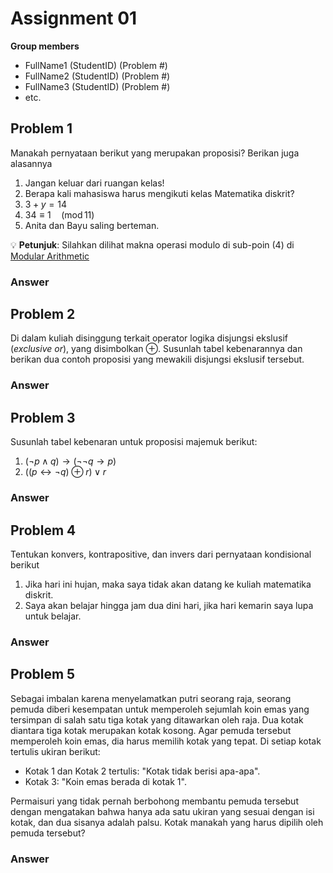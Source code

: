 # Assignment 01

**Group members**
- FullName1 (StudentID) (Problem #)
- FullName2 (StudentID) (Problem #)
- FullName3 (StudentID) (Problem #)
- etc.

## Problem 1
Manakah pernyataan berikut yang merupakan proposisi?
Berikan juga alasannya
1. Jangan keluar dari ruangan kelas!
2. Berapa kali mahasiswa harus mengikuti kelas Matematika
  diskrit?
3. $3 + y = 14$ 
4. $34 \equiv 1 \quad (\operatorname{mod} 11)$
5. Anita dan Bayu saling berteman.

:bulb: **Petunjuk**: Silahkan dilihat makna operasi modulo
di sub-poin (4) di [Modular Arithmetic](https://en.wikipedia.org/wiki/Modular_arithmetic)

### Answer


## Problem 2
Di dalam kuliah disinggung terkait operator
logika disjungsi ekslusif (_exclusive or_), yang disimbolkan $\oplus$.
Susunlah tabel kebenarannya dan berikan dua contoh
proposisi yang mewakili disjungsi ekslusif tersebut.


### Answer

## Problem 3
Susunlah tabel kebenaran untuk proposisi majemuk berikut:
1. $(\neg p \wedge q) \rightarrow (\neg \neg q \rightarrow p)$
2. $((p \leftrightarrow \neg q) \oplus r) \vee r$


### Answer

## Problem 4
Tentukan konvers, kontrapositive, dan invers dari
pernyataan kondisional berikut
1. Jika hari ini hujan, maka saya tidak akan datang ke
   kuliah matematika diskrit.
2. Saya akan belajar hingga jam dua dini hari, jika
   hari kemarin saya lupa untuk belajar.


### Answer 

## Problem 5
Sebagai imbalan karena menyelamatkan putri seorang
raja, seorang pemuda diberi kesempatan untuk
memperoleh sejumlah koin emas yang tersimpan
di salah satu tiga kotak yang ditawarkan oleh raja.
Dua kotak diantara tiga kotak merupakan kotak kosong.
Agar pemuda tersebut memperoleh koin emas, dia harus memilih
kotak yang tepat. Di setiap kotak tertulis ukiran berikut:
- Kotak 1 dan Kotak 2 tertulis: "Kotak tidak berisi apa-apa".
- Kotak 3: "Koin emas berada di kotak 1".  

Permaisuri yang tidak pernah berbohong membantu pemuda 
tersebut dengan mengatakan bahwa hanya ada satu ukiran
yang sesuai dengan isi kotak, dan dua sisanya adalah palsu.
Kotak manakah yang harus dipilih oleh pemuda tersebut?

### Answer